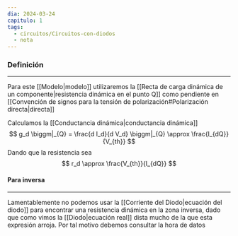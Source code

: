 ```yaml
---
dia: 2024-03-24
capitulo: 1
tags:
  - circuitos/Circuitos-con-diodos
  - nota
---
```

### Definición
---
Para este [[Modelo|modelo]] utilizaremos la [[Recta de carga dinámica de un componente|resistencia dinámica en el punto Q]] como pendiente en [[Convención de signos para la tensión de polarización#Polarización directa|directa]]

Calculamos la [[Conductancia dinámica|conductancia dinámica]] $$ g_d \biggm|_{Q} = \frac{d I_d}{d V_d} \biggm|_{Q} \approx \frac{I_{dQ}}{V_{th}} $$
Dando que la resistencia sea $$ r_d \approx \frac{V_{th}}{I_{dQ}} $$
#### Para inversa
---
Lamentablemente no podemos usar la [[Corriente del Diodo|ecuación del diodo]] para encontrar una resistencia dinámica en la zona inversa, dado que como vimos la [[Diodo|ecuación real]] dista mucho de la que esta expresión arroja. Por tal motivo debemos consultar la hora de datos